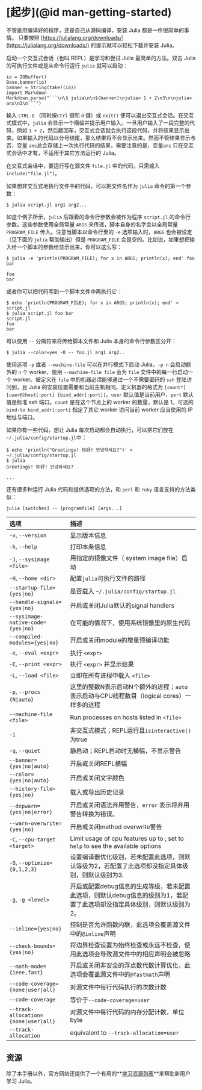 # [起步](@id man-getting-started)

不管是用编译好的程序，还是自己从源码编译，安装 Julia 都是一件很简单的事情。
只要按照 [https://julialang.org/downloads/](https://julialang.org/downloads/) 的提示就可以轻松下载并安装 Julia。

启动一个交互式会话（也叫 REPL）是学习和尝试 Julia 最简单的方法。双击 Julia 的可执行文件或是从命令行运行 `julia` 就可以启动：

```@eval
io = IOBuffer()
Base.banner(io)
banner = String(take!(io))
import Markdown
Markdown.parse("```\n\$ julia\n\n$(banner)\njulia> 1 + 2\n3\n\njulia> ans\n3\n```")
```

输入 `CTRL-D` （同时按`Ctrl` 键和 `d` 键）或 `exit()` 便可以退出交互式会话。在交互式模式中，`julia` 会显示一个横幅并提示用户输入。一旦用户输入了一段完整的代码，例如 `1 + 2`，然后敲回车，交互式会话就会执行这段代码，并将结果显示出来。如果输入的代码以分号结尾，那么结果将不会显示出来。然而不管结果显示与否，变量 `ans`总会存储上一次执行代码的结果，需要注意的是，变量`ans` 只在交互式会话中才有，不适用于其它方法运行的 Julia。

在交互式会话中，要运行写在源文件 `file.jl` 中的代码，只需输入 `include("file.jl")`。

如果想非交互式地执行文件中的代码，可以把文件名作为 `julia` 命令的第一个参数：

```
$ julia script.jl arg1 arg2...
```

如这个例子所示，`julia` 后跟着的命令行参数会被作为程序 `script.jl` 的命令行参数。这些参数使用全局常量 `ARGS` 来传递，脚本自身的名字会以全局常量 `PROGRAM_FILE` 传入。注意当脚本以命令行里的 `-e` 选项输入时，`ARGS` 也会被设定（见下面的 `julia` 帮助输出）但是 `PROGRAM_FILE` 会是空的。比如说，如果想把输入给一个脚本的参数给显示出来，你可以这么写：

```
$ julia -e 'println(PROGRAM_FILE); for x in ARGS; println(x); end' foo bar

foo
bar
```

或者你可以把代码写到一个脚本文件中再执行它：

```
$ echo 'println(PROGRAM_FILE); for x in ARGS; println(x); end' > script.jl
$ julia script.jl foo bar
script.jl
foo
bar
```

可以使用 `--` 分隔符来将传给脚本文件和 Julia 本身的命令行参数区分开：

```
$ julia --color=yes -O -- foo.jl arg1 arg2..
```

使用选项 `-p` 或者 `--machine-file` 可以在并行模式下启动 Julia。`-p n` 会启动额外的 `n` 个 worker，使用 `--machine-file file` 会为 `file` 文件中的每一行启动一个 worker。被定义在 `file` 中的机器必须能够通过一个不需要密码的 `ssh` 登陆访问到，且 Julia 的安装位置需要和当前主机相同。定义机器的格式为 `[count*][user@]host[:port] [bind_addr[:port]]`。`user` 默认值是当前用户，`port` 默认值是标准 ssh 端口。`count` 是在这个节点上的 worker 的数量，默认是 1。可选的 `bind-to bind_addr[:port]` 指定了其它 worker 访问当前 worker 应当使用的 IP 地址与端口。

如果你有一些代码，想让 Julia 每次启动都会自动执行，可以把它们放在`~/.julia/config/startup.jl`中：

```
$ echo 'println("Greetings! 你好! 안녕하세요?")' > ~/.julia/config/startup.jl
$ julia
Greetings! 你好! 안녕하세요?

...
```

还有很多种运行 Julia 代码和提供选项的方法，和 `perl` 和 `ruby` 语言支持的方法类似：

```
julia [switches] -- [programfile] [args...]
```

|选项                                 |描述|
|:---                                   |:---|
|`-v`, `--version`                      |显示版本信息|
|`-h`, `--help`                         |打印本条信息|
|`-J`, `--sysimage <file>`              |用指定的镜像文件（ system image file）启动|
|`-H`, `--home <dir>`                   |配置`julia`可执行文件的路径|
|`--startup-file={yes\|no}`             |是否载入 `~/.julia/config/startup.jl`|
|`--handle-signals={yes\|no}`           |开启或关闭Julia默认的signal handlers|
|`--sysimage-native-code={yes\|no}`     |在可能的情况下，使用系统镜像里的原生代码|
|`--compiled-modules={yes\|no}`         |开启或关闭module的增量预编译功能|
|`-e`, `--eval <expr>`                  |执行 `<expr>`|
|`-E`, `--print <expr>`                 |执行 `<expr>` 并显示结果|
|`-L`, `--load <file>`                  |立即在所有进程中载入 `<file>` |
|`-p`, `--procs {N\|auto`}              |这里的整数N表示启动N个额外的进程；`auto`表示启动与CPU线程数目（logical cores）一样多的进程|
|`--machine-file <file>`                |Run processes on hosts listed in `<file>`|
|`-i`                                   |非交互式模式；REPL运行且`isinteractive()`为true|
|`-q`, `--quiet`                        |静启动；REPL启动时无横幅，不显示警告|
|`--banner={yes\|no\|auto}`             |开启或关闭REPL横幅|
|`--color={yes\|no\|auto}`              |开启或关闭文字颜色|
|`--history-file={yes\|no}`             |载入或导出历史记录|
|`--depwarn={yes\|no\|error}`           |开启或关闭语法弃用警告，`error` 表示将弃用警告转换为错误。|
|`--warn-overwrite={yes\|no}`           |开启或关闭method overwrite警告|
|`-C`, `--cpu-target <target>`          |Limit usage of cpu features up to <target>; set to `help` to see the available options|
|`-O`, `--optimize={0,1,2,3}`           |设置编译器优化级别，若未配置此选项，则默认等级为2，若配置了此选项却没指定具体级别，则默认级别为3.|
|`-g`, `-g <level>`                     |开启或配置debug信息的生成等级，若未配置此选项，则默认debug信息的级别为1，若配置了此选项却没指定具体级别，则默认级别为2。|
|`--inline={yes\|no}`                   |控制是否允许函数内联，此选项会覆盖源文件中的`@inline`声明|
|`--check-bounds={yes\|no}`             |将边界检查设置为始终检查或永远不检查，使用此选项会导致源文件中的相应声明会被忽略|
|`--math-mode={ieee,fast}`              |开启或关闭非安全的浮点数代数计算优化，此选项会覆盖源文件中的`@fastmath`声明|
|`--code-coverage={none\|user\|all}`    |对源文件中每行代码执行的次数计数|
|`--code-coverage`                      |等价于`--code-coverage=user`|
|`--track-allocation={none\|user\|all}` |对源文件中每行代码的内存分配计数，单位byte|
|`--track-allocation`                   |equivalent to `--track-allocation=user`|

## 资源

除了本手册以外，官方网站还提供了一个有用的**[学习资源列表](https://julialang.org/learning/)**来帮助新用户学习 Julia。
